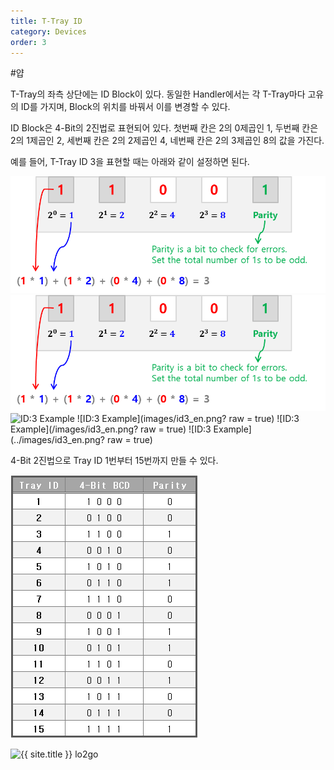 ```yaml
---
title: T-Tray ID
category: Devices
order: 3
---
```


#얍


T-Tray의 좌측 상단에는 ID Block이 있다. 동일한 Handler에서는 각 T-Tray마다 고유의 ID를 가지며, Block의 위치를 바꿔서 이를 변경할 수 있다.

ID Block은 4-Bit의 2진법로 표현되어 있다. 첫번째 칸은 2의 0제곱인 1, 두번째 칸은 2의 1제곱인 2, 세번째 칸은 2의 2제곱인 4, 네번째 칸은 2의 3제곱인 8의 값을 가진다.

예를 들어, T-Tray ID 3을 표현할 때는 아래와 같이 설정하면 된다.

![ID:3 Example](images/id3_en.png)
![ID:3 Example](/images/id3_en.png)
![ID:3 Example](../images/id3_en.png)
![ID:3 Example](images/id3_en.png? raw = true)
![ID:3 Example](/images/id3_en.png? raw = true)
![ID:3 Example](../images/id3_en.png? raw = true)

4-Bit 2진법으로 Tray ID 1번부터 15번까지 만들 수 있다.

![lodo](/images/id-table.png)


<img src="{{ site.baseurl }}/images/id-table.png" width="100" height="100" alt="{{ site.title }} lo2go">
